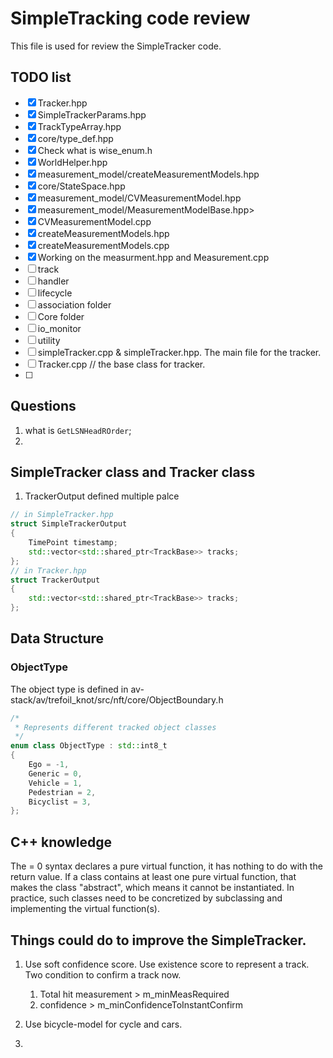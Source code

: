 # SimpleTracking code review

This file is used for review the SimpleTracker code. 

## TODO list

- [x] Tracker.hpp
- [x] SimpleTrackerParams.hpp
- [x] TrackTypeArray.hpp
- [x] core/type_def.hpp
- [x] Check what is wise_enum.h
- [x] WorldHelper.hpp
- [x] measurement_model/createMeasurementModels.hpp
- [x] core/StateSpace.hpp
- [x] measurement_model/CVMeasurementModel.hpp
- [x] measurement_model/MeasurementModelBase.hpp>
- [x] CVMeasurementModel.cpp
- [x] createMeasurementModels.hpp
- [x] createMeasurementModels.cpp
- [x] Working on the measurment.hpp and Measurement.cpp 
- [ ] track
- [ ] handler
- [ ] lifecycle
- [ ] association folder
- [ ] Core folder
- [ ] io_monitor
- [ ] utility
- [ ] simpleTracker.cpp & simpleTracker.hpp. The main file for the tracker. 
- [ ] Tracker.cpp // the base class for tracker. 
- [ ] 




## Questions

1. what is `GetLSNHeadROrder`; 
2. 


## SimpleTracker class and Tracker class
1. TrackerOutput defined multiple palce

```cpp
// in SimpleTracker.hpp
struct SimpleTrackerOutput
{
    TimePoint timestamp;
    std::vector<std::shared_ptr<TrackBase>> tracks;
};
// in Tracker.hpp
struct TrackerOutput
{
    std::vector<std::shared_ptr<TrackBase>> tracks;
};
```

## Data Structure

### ObjectType

The object type is defined in av-stack/av/trefoil_knot/src/nft/core/ObjectBoundary.h
```cpp
/*
 * Represents different tracked object classes
 */
enum class ObjectType : std::int8_t
{
    Ego = -1,
    Generic = 0,
    Vehicle = 1,
    Pedestrian = 2,
    Bicyclist = 3,
};
```

## C++ knowledge

The = 0 syntax declares a pure virtual function, it has nothing to do with the return value.
If a class contains at least one pure virtual function, that makes the class "abstract", which means it cannot be instantiated.
In practice, such classes need to be concretized by subclassing and implementing the virtual function(s).


## Things could do to improve the SimpleTracker. 

1. Use soft confidence score. Use existence score to represent a track. 
Two condition to confirm a track now. 
    1.  Total hit measurement > m_minMeasRequired
    2.  confidence > m_minConfidenceToInstantConfirm


1. Use bicycle-model for cycle and cars. 
2. 